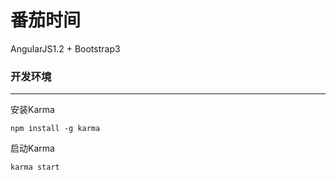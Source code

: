 番茄时间
===================

AngularJS1.2 + Bootstrap3

### 开发环境 ###
---
安装Karma

    npm install -g karma

启动Karma

    karma start